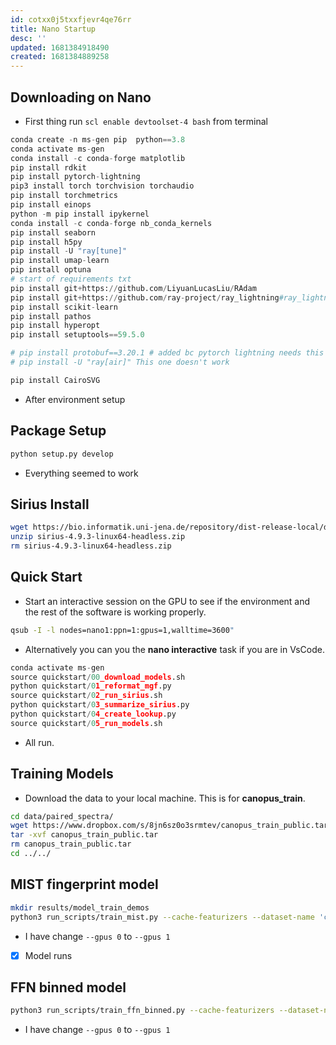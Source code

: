 ```yaml
---
id: cotxx0j5txxfjevr4qe76rr
title: Nano Startup
desc: ''
updated: 1681384918490
created: 1681384889258
---
```

## Downloading on Nano

- First thing run `scl enable devtoolset-4 bash` from terminal
```python
conda create -n ms-gen pip  python==3.8
conda activate ms-gen
conda install -c conda-forge matplotlib
pip install rdkit
pip install pytorch-lightning
pip3 install torch torchvision torchaudio
pip install torchmetrics
pip install einops
python -m pip install ipykernel
conda install -c conda-forge nb_conda_kernels
pip install seaborn
pip install h5py
pip install -U "ray[tune]"
pip install umap-learn
pip install optuna
# start of requirements txt
pip install git+https://github.com/LiyuanLucasLiu/RAdam
pip install git+https://github.com/ray-project/ray_lightning#ray_lightning
pip install scikit-learn
pip install pathos
pip install hyperopt
pip install setuptools==59.5.0

# pip install protobuf==3.20.1 # added bc pytorch lightning needs this version... it should go near the beginning to avoid the later errors... This is not needed if the install below won't work anyways.
# pip install -U "ray[air]" This one doesn't work

pip install CairoSVG
```
- After environment setup

## Package Setup

```python
python setup.py develop
```
- Everything seemed to work

## Sirius Install

```bash
wget https://bio.informatik.uni-jena.de/repository/dist-release-local/de/unijena/bioinf/ms/sirius/4.9.3/sirius-4.9.3-linux64-headless.zip
unzip sirius-4.9.3-linux64-headless.zip
rm sirius-4.9.3-linux64-headless.zip
```

## Quick Start

- Start an interactive session on the GPU to see if the environment and the rest of the software is working properly.

```bash
qsub -I -l nodes=nano1:ppn=1:gpus=1,walltime=3600"
```
- Alternatively you can you the **nano interactive** task if you are in VsCode.

```python
conda activate ms-gen
source quickstart/00_download_models.sh
python quickstart/01_reformat_mgf.py
source quickstart/02_run_sirius.sh
python quickstart/03_summarize_sirius.py
python quickstart/04_create_lookup.py
source quickstart/05_run_models.sh
```

- All run.

## Training Models

- Download the data to your local machine. This is for **canopus_train**.

```bash
cd data/paired_spectra/
wget https://www.dropbox.com/s/8jn6sz0o3srmtev/canopus_train_public.tar
tar -xvf canopus_train_public.tar
rm canopus_train_public.tar
cd ../../
```

## MIST fingerprint model
```bash
mkdir results/model_train_demos
python3 run_scripts/train_mist.py --cache-featurizers --dataset-name 'canopus_train_public' --fp-names morgan4096 --num-workers 12 --seed 1 --gpus 1 --split-file 'data/paired_spectra/canopus_train_public/splits/canopus_hplus_100_0.csv' --splitter-name 'preset' --augment-data --augment-prob 0.5 --batch-size 128 --inten-prob 0.1 --remove-prob 0.5 --remove-weights 'exp' --iterative-preds 'growing' --iterative-loss-weight 0.4 --learning-rate 0.00077 --weight-decay 1e-07 --max-epochs 600 --min-lr 0.0001 --lr-decay-time 10000 --lr-decay-frac 0.95 --hidden-size 256 --num-heads 8 --pairwise-featurization --peak-attn-layers 2 --refine-layers 4 --set-pooling 'cls' --spectra-dropout 0.1 --single-form-encoder --recycle-form-encoder --use-cls --cls-type 'ms1' --loss-fn 'cosine' --magma-aux-loss --frag-fps-loss-lambda 8 --magma-modulo 512 --patience 30 --save-dir 'mist_fp_model' --save-dir results/model_train_demos/mist_fp_model
```

- I have change `--gpus 0` to `--gpus 1`
- [x] Model  runs

## FFN binned model

```bash
python3 run_scripts/train_ffn_binned.py --cache-featurizers --dataset-name 'canopus_train_public' --fp-names morgan4096 --num-workers 12 --seed 1 --gpus 1 --split-file 'data/paired_spectra/canopus_train_public/splits/canopus_hplus_100_0.csv' --splitter-name 'preset' --augment-prob 0.5 --batch-size 128 --inten-prob 0.1 --remove-prob 0.5 --remove-weights 'exp' --iterative-loss-weight 0.5 --iterative-preds 'none' --learning-rate 0.00087 --weight-decay 1e-07 --max-epochs 600 --min-lr 1e-05 --lr-decay-time 10000 --hidden-size 512 --num-spec-layers 2 --num-bins 11000 --spectra-dropout 0.3 --patience 60 --loss-fn 'cosine' --save-dir 'ffn_fp_model' --save-dir results/model_train_demos/ffn_fp_model
```

- I have change `--gpus 0` to `--gpus 1`